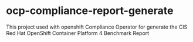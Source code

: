 # ocp-compliance-report-generate
This project used with openshift Compliance Operator for generate the CIS Red Hat OpenShift Container Platform 4 Benchmark Report
